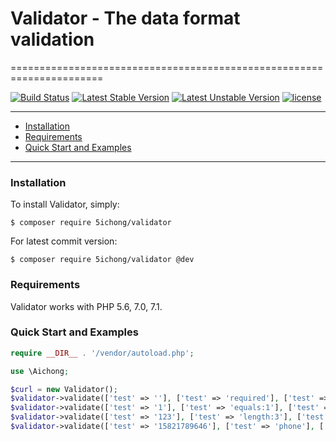 # Validator - The data format validation
======================================================================

[![Build Status](https://travis-ci.org/daxiong123/validator.svg?branch=master)](https://travis-ci.org/daxiong123/validator)
[![Latest Stable Version](https://poser.pugx.org/blink/blink/v/stable)](https://packagist.org/packages/daxiong123/validator)
[![Latest Unstable Version](https://poser.pugx.org/blink/blink/v/unstable)](https://packagist.org/packages/daxiong123/validator)
[![license](https://img.shields.io/github/license/mashape/apistatus.svg?maxAge=2592000)](https://github.com/daxiong123/validator/blob/master/LICENSE)

---

- [Installation](#installation)
- [Requirements](#requirements)
- [Quick Start and Examples](#quick-start-and-examples)

---

### Installation

To install Validator, simply:

    $ composer require 5ichong/validator

For latest commit version:

    $ composer require 5ichong/validator @dev

### Requirements

Validator works with PHP 5.6, 7.0, 7.1.

### Quick Start and Examples

```php
require __DIR__ . '/vendor/autoload.php';

use \Aichong;

$curl = new Validator();
$validator->validate(['test' => ''], ['test' => 'required'], ['test' => 'empty']);
$validator->validate(['test' => '1'], ['test' => 'equals:1'], ['test' => 'noequals']);
$validator->validate(['test' => '123'], ['test' => 'length:3'], ['test' => 'nolength']);
$validator->validate(['test' => '15821789646'], ['test' => 'phone'], ['test' => 'nophone'])

```



